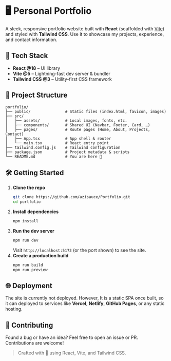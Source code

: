 # 🖥️ Personal Portfolio

A sleek, responsive portfolio website built with **React** (scaffolded with [Vite](https://vitejs.dev/)) and styled with **Tailwind CSS**. Use it to showcase my projects, experience, and contact information.

<!-- ![Preview](./public/preview.png) :Add a real screenshot when available -->


## 🚀 Tech Stack

- **React @18**  – UI library
- **Vite @5**    – Lightning-fast dev server & bundler
- **Tailwind CSS @3** – Utility-first CSS framework


## 📂 Project Structure

```
portfolio/
├── public/               # Static files (index.html, favicon, images)
├── src/
│   ├── assets/           # Local images, fonts, etc.
│   ├── components/       # Shared UI (Navbar, Footer, Card, …)
│   ├── pages/            # Route pages (Home, About, Projects, Contact)
│   ├── App.tsx           # App shell & router
│   └── main.tsx          # React entry point
├── tailwind.config.js    # Tailwind configuration
├── package.json          # Project metadata & scripts
└── README.md             # You are here 🚀
```

## 🛠️ Getting Started

1. **Clone the repo**
   ```bash
   git clone https://github.com/azisauce/Portfolio.git
   cd portfolio
   ```
2. **Install dependencies**
   ```bash
   npm install
   ```
3. **Run the dev server**
   ```bash
   npm run dev
   ```
   Visit `http://localhost:5173` (or the port shown) to see the site.
4. **Create a production build**
   ```bash
   npm run build
   npm run preview
   ```

## 🌐 Deployment

The site is currently not deployed. However, It is a static SPA once built, so it can deployed to services like **Vercel**, **Netlify**, **GitHub Pages**, or any static hosting.

## 🤝 Contributing

Found a bug or have an idea? Feel free to open an issue or PR. Contributions are welcome!

> Crafted with 💖 using React, Vite, and Tailwind CSS.
